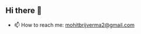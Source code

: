 ## Hi there 👋


<!-- **mohitbrij/mohitbrij** is a ✨ _special_ ✨ repository because its `README.md` (this file) appears on your GitHub profile. -->


- 📫 How to reach me: mohitbrijverma2@gmail.com
